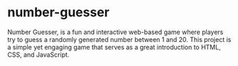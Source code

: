 # number-guesser
Number Guesser, is a fun and interactive web-based game where players try to guess a randomly generated number between 1 and 20. This project is a simple yet engaging game that serves as a great introduction to HTML, CSS, and JavaScript.

